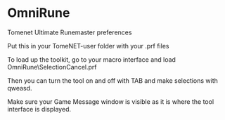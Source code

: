 # OmniRune
Tomenet Ultimate Runemaster preferences

Put this in your TomeNET-user folder with your <character>.prf files

To load up the toolkit, go to your macro interface and load OmniRune\SelectionCancel.prf

Then you can turn the tool on and off with TAB and make selections with qweasd.

Make sure your Game Message window is visible as it is where the tool interface is displayed.
